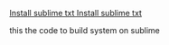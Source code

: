 <a href=""> Install sublime txt </a>
<a href=""> Install sublime txt </a>
<p>
this the code to build system on sublime
</p>
